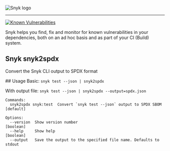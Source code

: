 ![Snyk logo](https://snyk.io/style/asset/logo/snyk-print.svg)

***

[![Known Vulnerabilities](https://snyk.io/test/github/snyk-tech-services/snyk2spdx/badge.svg)](https://snyk.io/test/github/snyk-tech-services/snyk2spdx)

Snyk helps you find, fix and monitor for known vulnerabilities in your dependencies, both on an ad hoc basis and as part of your CI (Build) system.

## Snyk snyk2spdx
Convert the Snyk CLI output to SPDX format

## Usage
Basic:
`snyk test --json | snyk2spdx`

With output file:
`snyk test --json | snyk2spdx --output=spdx.json`

```
Commands:
  snyk2spdx snyk:test  Convert `snyk test --json` output to SPDX SBOM  [default]

Options:
  --version  Show version number                                       [boolean]
  --help     Show help                                                 [boolean]
  --output   Save the output to the specified file name. Defaults to stdout
```
